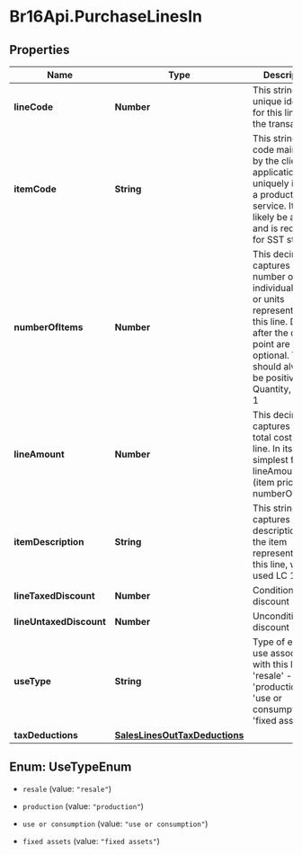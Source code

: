 # Br16Api.PurchaseLinesIn

## Properties
Name | Type | Description | Notes
------------ | ------------- | ------------- | -------------
**lineCode** | **Number** | This string is a unique identifier for this line in the transaction | [optional] 
**itemCode** | **String** | This string is a code maintained by the client application to uniquely identify a product or service. It will likely be a SKU and is required for SST states. | 
**numberOfItems** | **Number** | This decimal captures the number of individual items or units represented by this line. Digits after the decimal point are optional. This should always be positive. Quantity, default 1 | [optional] [default to 1.0]
**lineAmount** | **Number** | This decimal captures the total cost of this line. In its simplest form lineAmount &#x3D; (item price * numberOfItems). | [optional] 
**itemDescription** | **String** | This string captures the description of the item represented by this line, will be used LC 116 | [optional] 
**lineTaxedDiscount** | **Number** | Conditional discount | [optional] 
**lineUntaxedDiscount** | **Number** | Unconditional discount | [optional] 
**useType** | **String** | Type of entity use associated with this line - &#39;resale&#39; - &#39;production&#39; - &#39;use or consumption&#39; - &#39;fixed assets&#39;  | [optional] 
**taxDeductions** | [**SalesLinesOutTaxDeductions**](SalesLinesOutTaxDeductions.md) |  | [optional] 


<a name="UseTypeEnum"></a>
## Enum: UseTypeEnum


* `resale` (value: `"resale"`)

* `production` (value: `"production"`)

* `use or consumption` (value: `"use or consumption"`)

* `fixed assets` (value: `"fixed assets"`)




